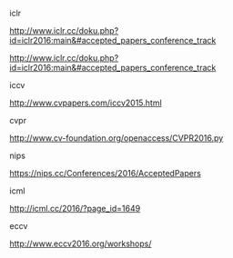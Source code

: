 iclr 

http://www.iclr.cc/doku.php?id=iclr2016:main&#accepted_papers_conference_track

http://www.iclr.cc/doku.php?id=iclr2016:main&#accepted_papers_conference_track


iccv

http://www.cvpapers.com/iccv2015.html

cvpr

http://www.cv-foundation.org/openaccess/CVPR2016.py

nips

https://nips.cc/Conferences/2016/AcceptedPapers

icml

http://icml.cc/2016/?page_id=1649

eccv

http://www.eccv2016.org/workshops/



